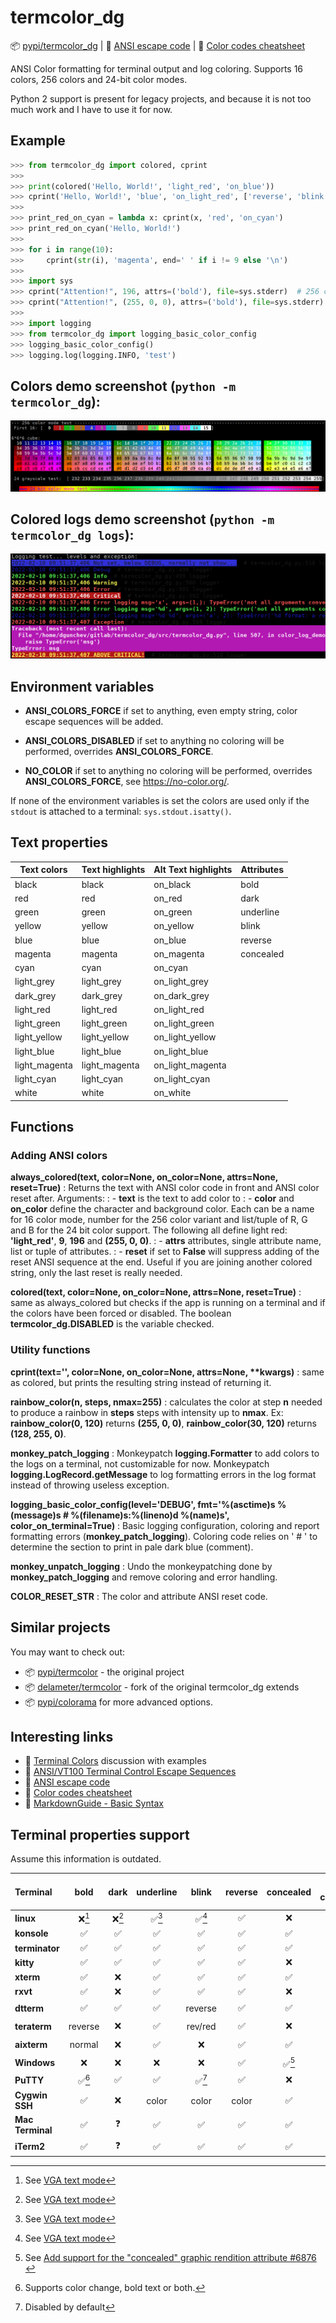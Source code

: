 termcolor_dg
============

📦 [pypi/termcolor_dg](https://pypi.python.org/pypi/termcolor_dg) |
📑 [ANSI escape code](https://en.wikipedia.org/wiki/ANSI_escape_code) |
📑 [Color codes cheatsheet](https://delameter.github.io/termcolor)

ANSI Color formatting for terminal output and log coloring. Supports 16 colors, 256 colors and 24-bit color modes.

Python 2 support is present for legacy projects, and because it is not too much work and I have to use it for now.


Example
-------

```python
>>> from termcolor_dg import colored, cprint
>>>
>>> print(colored('Hello, World!', 'light_red', 'on_blue'))
>>> cprint('Hello, World!', 'blue', 'on_light_red', ['reverse', 'blink'])
>>>
>>> print_red_on_cyan = lambda x: cprint(x, 'red', 'on_cyan')
>>> print_red_on_cyan('Hello, World!')
>>>
>>> for i in range(10):
>>>     cprint(str(i), 'magenta', end=' ' if i != 9 else '\n')
>>>
>>> import sys
>>> cprint("Attention!", 196, attrs=('bold'), file=sys.stderr)  # 256 color mode
>>> cprint("Attention!", (255, 0, 0), attrs=('bold'), file=sys.stderr)  # 24 bit color mode
>>>
>>> import logging
>>> from termcolor_dg import logging_basic_color_config
>>> logging_basic_color_config()
>>> logging.log(logging.INFO, 'test')
```


Colors demo screenshot (`python -m termcolor_dg`):
--------------------------------------------------

![colors.png](colors.png "Colors demo")


Colored logs demo screenshot (`python -m termcolor_dg logs`):
-------------------------------------------------------------

![color_logs.png](color_logs.png "Colorized logs demo")


Environment variables
---------------------

- **ANSI_COLORS_FORCE**
  if set to anything, even empty string, color escape sequences will be added.

- **ANSI_COLORS_DISABLED**
  if set to anything no coloring will be performed, overrides **ANSI_COLORS_FORCE**.

- **NO_COLOR**
  if set to anything no coloring will be performed, overrides **ANSI_COLORS_FORCE**,
  see https://no-color.org/.

If none of the environment variables is set the colors are used
only if the ``stdout`` is attached to a terminal: ``sys.stdout.isatty()``.


Text properties
---------------

| Text colors   | Text highlights | Alt Text highlights | Attributes |
|---------------|-----------------|---------------------|------------|
| black         | black           | on_black            | bold       |
| red           | red             | on_red              | dark       |
| green         | green           | on_green            | underline  |
| yellow        | yellow          | on_yellow           | blink      |
| blue          | blue            | on_blue             | reverse    |
| magenta       | magenta         | on_magenta          | concealed  |
| cyan          | cyan            | on_cyan             |            |
| light_grey    | light_grey      | on_light_grey       |            |
| dark_grey     | dark_grey       | on_dark_grey        |            |
| light_red     | light_red       | on_light_red        |            |
| light_green   | light_green     | on_light_green      |            |
| light_yellow  | light_yellow    | on_light_yellow     |            |
| light_blue    | light_blue      | on_light_blue       |            |
| light_magenta | light_magenta   | on_light_magenta    |            |
| light_cyan    | light_cyan      | on_light_cyan       |            |
| white         | white           | on_white            |            |


Functions
---------

### Adding ANSI colors

**always_colored(text, color=None, on_color=None, attrs=None, reset=True)**
:   Returns the text with ANSI color code in front and ANSI color reset after. Arguments:
:   - **text** is the text to add color to
:   - **color** and **on_color** define the character and background color. Each can be a name for 16 color mode, number for the 256 color variant and list/tuple of R, G and B for the 24 bit color support. The following all define light red: **'light_red'**, **9**, **196** and **(255, 0, 0)**.
:   - **attrs** attributes, single attribute name, list or tuple of attributes.
:   - **reset** if set to **False** will suppress adding of the reset ANSI sequence at the end. Useful if you are joining another colored string, only the last reset is really needed.

**colored(text, color=None, on_color=None, attrs=None, reset=True)**
:   same as always_colored but checks if the app is running on a terminal and if the colors have been forced or disabled. The boolean **termcolor_dg.DISABLED** is the variable checked.


### Utility functions

**cprint(text='', color=None, on_color=None, attrs=None, \*\*kwargs)**
:   same as colored, but prints the resulting string instead of returning it.

**rainbow_color(n, steps, nmax=255)**
:   calculates the color at step **n** needed to produce a rainbow in **steps** steps with intensity up to **nmax**. Ex: **rainbow_color(0, 120)** returns **(255, 0, 0)**, **rainbow_color(30, 120)** returns **(128, 255, 0)**.

**monkey_patch_logging**
:   Monkeypatch **logging.Formatter** to add colors to the logs on a terminal, not customizable for now. Monkeypatch **logging.LogRecord.getMessage** to log formatting errors in the log format instead of throwing useless exception.

**logging_basic_color_config(level='DEBUG', fmt='%(asctime)s %(message)s  # %(filename)s:%(lineno)d %(name)s', color_on_terminal=True)**
:   Basic logging configuration, coloring and report formatting errors (**monkey_patch_logging**). Coloring code relies on '  # ' to determine the section to print in pale dark blue (comment).

**monkey_unpatch_logging**
:   Undo the monkeypatching done by **monkey_patch_logging** and remove coloring and error handling.

**COLOR_RESET_STR**
:   The color and attribute ANSI reset code.


## Similar projects

You may want to check out:

- 📦 [pypi/termcolor](https://pypi.python.org/pypi/termcolor) - the original project
- 📦 [delameter/termcolor](https://github.com/delameter/termcolor) - fork of the original termcolor_dg extends
- 📦 [pypi/colorama](https://pypi.org/project/colorama/) for more advanced options.


## Interesting links

- 📑 [Terminal Colors](https://github.com/termstandard/colors) discussion with examples
- 📑 [ANSI/VT100 Terminal Control Escape Sequences](https://www2.ccs.neu.edu/research/gpc/VonaUtils/vona/terminal/vtansi.htm)
- 📑 [ANSI escape code](https://en.wikipedia.org/wiki/ANSI_escape_code)
- 📑 [Color codes cheatsheet](https://delameter.github.io/termcolor)
- 📑 [MarkdownGuide - Basic Syntax](https://www.markdownguide.org/basic-syntax)


Terminal properties support
---------------------------
Assume this information is outdated.

| Terminal         |  bold   | dark  | underline |  blink  | reverse | concealed | 256 colors | 24-bit color |
|:-----------------|:-------:|:-----:|:---------:|:-------:|:-------:|:---------:|:----------:|:------------:|
| **linux**        |  ❌[^3]  | ❌[^3] |   ✅[^3]   |  ✅[^3]  |    ✅    |     ❌     |     ❌      |      ❌       |
| **konsole**      |    ✅    |   ✅   |     ✅     |    ✅    |    ✅    |     ✅     |     ✅      |      ✅       |
| **terminator**   |    ✅    |   ✅   |     ✅     |    ✅    |    ✅    |     ✅     |     ✅      |      ✅       |
| **kitty**        |    ✅    |   ✅   |     ✅     |    ✅    |    ✅    |     ❌     |     ✅      |      ✅       |
| **xterm**        |    ✅    |   ❌   |     ✅     |    ✅    |    ✅    |     ✅     |     ✅      |      ✅       |
| **rxvt**         |    ✅    |   ❌   |     ✅     |    ✅    |    ✅    |     ❌     |     ✅      |      ❌       |
| **dtterm**       |    ✅    |   ✅   |     ✅     | reverse |    ✅    |     ✅     |     ❓      |      ❓       |
| **teraterm**     | reverse |   ❌   |     ✅     | rev/red |    ✅    |     ❌     |     ❓      |      ❓       |
| **aixterm**      | normal  |   ❌   |     ✅     |    ❌    |    ✅    |     ✅     |     ❓      |      ❓       |
| **Windows**      |    ❌    |   ❌   |     ❌     |    ❌    |    ✅    |   ✅[^4]   |     ❓      |      ✅       |
| **PuTTY**        |  ✅[^2]  |   ✅   |     ✅     |  ✅[^1]  |    ✅    |     ❌     |     ✅      |      ✅       |
| **Cygwin SSH**   |    ✅    |   ❌   |   color   |  color  |  color  |     ✅     |     ❓      |      ❓       |
| **Mac Terminal** |    ✅    |   ❓   |     ✅     |    ✅    |    ✅    |     ✅     |     ✅      |      ❓       |
| **iTerm2**       |    ✅    |   ❓   |     ✅     |    ✅    |    ✅    |     ✅     |     ✅      |      ✅       |

[^1]: Disabled by default

[^2]: Supports color change, bold text or both.

[^3]: See [VGA text mode](https://en.wikipedia.org/wiki/VGA_text_mode)

[^4]: See [Add support for the "concealed" graphic rendition attribute #6876 ](https://github.com/microsoft/terminal/issues/6876)
